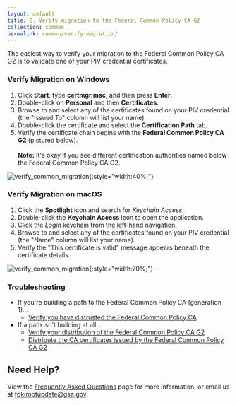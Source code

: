 ```yaml
---
layout: default 
title: 8. Verify migration to the Federal Common Policy CA G2
collection: common
permalink: common/verify-migration/
---
```


The easiest way to verify your migration to the Federal Common Policy CA G2 is to validate one of your PIV credential certificates.

### Verify Migration on Windows

1. Click **Start**, type **certmgr.msc**, and then press **Enter**.
1. Double-click on **Personal** and then **Certificates**.
1. Browse to and select any of the certificates found on your PIV credential (the "Issued To" column will list your name).
1. Double-click the certificate and select the **Certification Path** tab.
1. Verify the certificate chain begins with the **Federal Common Policy CA G2** (pictured below).  <br><br>**Note:** It's okay if you see different certification authorities named below the Federal Common Policy CA G2. 

![verify_common_migration]({{site.baseurl}}/img/verify-migration-windows.png){:style="width:40%;"}




### Verify Migration on macOS

1. Click the **Spotlight** icon and search for *Keychain Access*.
2. Double-click the **Keychain Access** icon to open the application.
3. Click the *Login* keychain from the left-hand navigation.
4. Browse to and select any of the certificates found on your PIV credential (the "Name" column will list your name).
5. Verify the "This certificate is valid" message appears beneath the certificate details.

![verify_common_migration]({{site.baseurl}}/img/verify-migration-macos.png){:style="width:70%;"}


### Troubleshooting
- If you're building a path to the Federal Common Policy CA (generation 1)...
	- [Verify you have distrusted the Federal Common Policy CA]({{site.baseurl}}/common/migrate/#2-distrust-the-federal-common-policy-ca)
- If a path isn't building at all...
	- [Verify your distribution of the Federal Common Policy CA G2]({{site.baseurl}}/common/verify-os-distribution/)
	- [Distribute the CA certificates issued by the Federal Common Policy CA G2]({{site.baseurl}}/common/certificates/)

## Need Help?

View the [Frequently Asked Questions]({{site.baseurl}}/common/faq/) page for more information, or email us at fpkirootupdate@gsa.gov.
